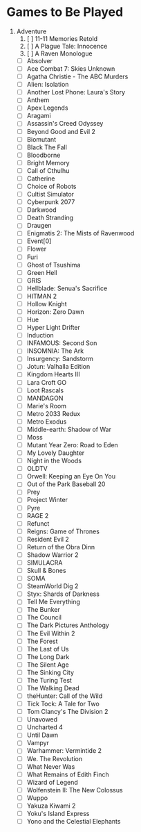 # Games to Be Played

1. Adventure
    1. [ ] 11-11 Memories Retold
    2. [ ] A Plague Tale: Innocence
    3. [ ] A Raven Monologue
    - [ ] Absolver
    - [ ] Ace Combat 7: Skies Unknown
    - [ ] Agatha Christie - The ABC Murders
    - [ ] Alien: Isolation
    - [ ] Another Lost Phone: Laura's Story
    - [ ] Anthem
    - [ ] Apex Legends
    - [ ] Aragami
    - [ ] Assassin's Creed Odyssey
    - [ ] Beyond Good and Evil 2
    - [ ] Biomutant
    - [ ] Black The Fall
    - [ ] Bloodborne
    - [ ] Bright Memory
    - [ ] Call of Cthulhu
    - [ ] Catherine
    - [ ] Choice of Robots
    - [ ] Cultist Simulator
    - [ ] Cyberpunk 2077
    - [ ] Darkwood
    - [ ] Death Stranding
    - [ ] Draugen
    - [ ] Enigmatis 2: The Mists of Ravenwood
    - [ ] Event[0]
    - [ ] Flower
    - [ ] Furi
    - [ ] Ghost of Tsushima
    - [ ] Green Hell
    - [ ] GRIS
    - [ ] Hellblade: Senua's Sacrifice
    - [ ] HITMAN 2
    - [ ] Hollow Knight
    - [ ] Horizon: Zero Dawn
    - [ ] Hue
    - [ ] Hyper Light Drifter
    - [ ] Induction
    - [ ] INFAMOUS: Second Son
    - [ ] INSOMNIA: The Ark
    - [ ] Insurgency: Sandstorm
    - [ ] Jotun: Valhalla Edition
    - [ ] Kingdom Hearts III
    - [ ] Lara Croft GO
    - [ ] Loot Rascals
    - [ ] MANDAGON
    - [ ] Marie's Room
    - [ ] Metro 2033 Redux
    - [ ] Metro Exodus
    - [ ] Middle-earth: Shadow of War
    - [ ] Moss
    - [ ] Mutant Year Zero: Road to Eden
    - [ ] My Lovely Daughter
    - [ ] Night in the Woods
    - [ ] OLDTV
    - [ ] Orwell: Keeping an Eye On You
    - [ ] Out of the Park Baseball 20
    - [ ] Prey
    - [ ] Project Winter
    - [ ] Pyre
    - [ ] RAGE 2
    - [ ] Refunct
    - [ ] Reigns: Game of Thrones
    - [ ] Resident Evil 2
    - [ ] Return of the Obra Dinn
    - [ ] Shadow Warrior 2
    - [ ] SIMULACRA
    - [ ] Skull & Bones
    - [ ] SOMA
    - [ ] SteamWorld Dig 2
    - [ ] Styx: Shards of Darkness
    - [ ] Tell Me Everything
    - [ ] The Bunker
    - [ ] The Council
    - [ ] The Dark Pictures Anthology
    - [ ] The Evil Within 2
    - [ ] The Forest
    - [ ] The Last of Us
    - [ ] The Long Dark
    - [ ] The Silent Age
    - [ ] The Sinking City
    - [ ] The Turing Test
    - [ ] The Walking Dead
    - [ ] theHunter: Call of the Wild
    - [ ] Tick Tock: A Tale for Two
    - [ ] Tom Clancy's The Division 2
    - [ ] Unavowed
    - [ ] Uncharted 4
    - [ ] Until Dawn
    - [ ] Vampyr
    - [ ] Warhammer: Vermintide 2
    - [ ] We. The Revolution
    - [ ] What Never Was
    - [ ] What Remains of Edith Finch
    - [ ] Wizard of Legend
    - [ ] Wolfenstein II: The New Colossus
    - [ ] Wuppo
    - [ ] Yakuza Kiwami 2
    - [ ] Yoku's Island Express
    - [ ] Yono and the Celestial Elephants
